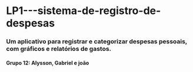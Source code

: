 # LP1---sistema-de-registro-de-despesas

### Um aplicativo para registrar e categorizar despesas pessoais, com gráficos e relatórios de gastos. 

#### Grupo 12: Alysson, Gabriel e joão
